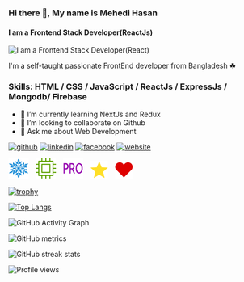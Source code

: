 ### Hi there 👋, My name is Mehedi Hasan
#### I am a Frontend Stack Developer(ReactJs)
![I am a Frontend Stack Developer(React)](https://i.ibb.co/QnxpKL3/Hello-I-m-Mehedi-Hasan-1.png)

I'm a self-taught passionate FrontEnd developer from Bangladesh ☘

### Skills: HTML / CSS / JavaScript / ReactJs / ExpressJs / Mongodb/ Firebase 

- 🌱 I’m currently learning NextJs and Redux 
- 👯 I’m looking to collaborate on Github 
- 💬 Ask me about Web Development 


[<img src='https://cdn.jsdelivr.net/npm/simple-icons@3.0.1/icons/github.svg' alt='github' height='40'>](https://github.com/mehedi1802hasan)  [<img src='https://cdn.jsdelivr.net/npm/simple-icons@3.0.1/icons/linkedin.svg' alt='linkedin' height='40'>](https://www.linkedin.com/in/mehedi1802hasan/)  [<img src='https://cdn.jsdelivr.net/npm/simple-icons@3.0.1/icons/facebook.svg' alt='facebook' height='40'>](https://www.facebook.com/0mehedihasa)  [<img src='https://cdn.jsdelivr.net/npm/simple-icons@3.0.1/icons/icloud.svg' alt='website' height='40'>](https://portfolio-3788c.web.app/)  

<a href='https://archiveprogram.github.com/'><img src='https://raw.githubusercontent.com/acervenky/animated-github-badges/master/assets/acbadge.gif' width='40' height='40'></a> <a href='https://docs.github.com/en/developers'><img src='https://raw.githubusercontent.com/acervenky/animated-github-badges/master/assets/devbadge.gif' width='40' height='40'></a> <a href='https://github.com/pricing'><img src='https://raw.githubusercontent.com/acervenky/animated-github-badges/master/assets/pro.gif' width='40' height='40'></a> <a href='https://stars.github.com/'><img src='https://raw.githubusercontent.com/acervenky/animated-github-badges/master/assets/starbadge.gif' width='35' height='35'></a> <a href='https://docs.github.com/en/github/supporting-the-open-source-community-with-github-sponsors'><img src='https://raw.githubusercontent.com/acervenky/animated-github-badges/master/assets/sponsorbadge.gif' width='35' height='35'></a> 

[![trophy](https://github-profile-trophy.vercel.app/?username=mehedi1802hasan)](https://github.com/ryo-ma/github-profile-trophy)

[![Top Langs](https://github-readme-stats.vercel.app/api/top-langs/?username=mehedi1802hasan)](https://github.com/anuraghazra/github-readme-stats)

![GitHub Activity Graph](https://activity-graph.herokuapp.com/graph?username=mehedi1802hasan)  

![GitHub metrics](https://metrics.lecoq.io/mehedi1802hasan)  

![GitHub streak stats](https://streak-stats.demolab.com/?user=mehedi1802hasan)  

![Profile views](https://gpvc.arturio.dev/mehedi1802hasan)  
